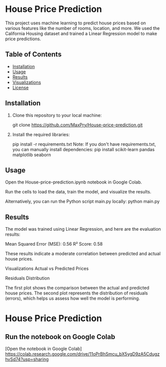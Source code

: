 # House Price Prediction

This project uses machine learning to predict house prices based on various features like the number of rooms, location, and more. We used the California Housing dataset and trained a Linear Regression model to make price predictions.

## Table of Contents
- [Installation](#installation)
- [Usage](#usage)
- [Results](#results)
- [Visualizations](#visualizations)
- [License](#license)

## Installation

1. Clone this repository to your local machine:
   
   git clone https://github.com/MaxPry/House-price-prediction.git
   
2. Install the required libraries:

   pip install -r requirements.txt
   Note: If you don't have requirements.txt, you can manually install dependencies:
   pip install scikit-learn pandas matplotlib seaborn

## Usage
Open the House-price-prediction.ipynb notebook in Google Colab.

Run the cells to load the data, train the model, and visualize the results.

Alternatively, you can run the Python script main.py locally: python main.py

## Results
The model was trained using Linear Regression, and here are the evaluation results:

Mean Squared Error (MSE): 0.56
R² Score: 0.58

These results indicate a moderate correlation between predicted and actual house prices.

Visualizations
Actual vs Predicted Prices

Residuals Distribution

The first plot shows the comparison between the actual and predicted house prices. The second plot represents the distribution of residuals (errors), which helps us assess how well the model is performing.

# House Price Prediction

## Run the notebook on Google Colab

[Open the notebook in Google Colab] https://colab.research.google.com/drive/11oPrBhSmcu_bX5ygD9zA5CdugzhvSd74?usp=sharing



   
